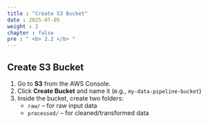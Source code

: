 ```yaml
---
title : "Create S3 Bucket"
date : 2025-07-05
weight : 2
chapter : false
pre : " <b> 2.2 </b> "
---
```


## Create S3 Bucket

1. Go to **S3** from the AWS Console.
2. Click **Create Bucket** and name it (e.g., `my-data-pipeline-bucket`)
3. Inside the bucket, create two folders:
   - `raw/` – for raw input data
   - `processed/` – for cleaned/transformed data

